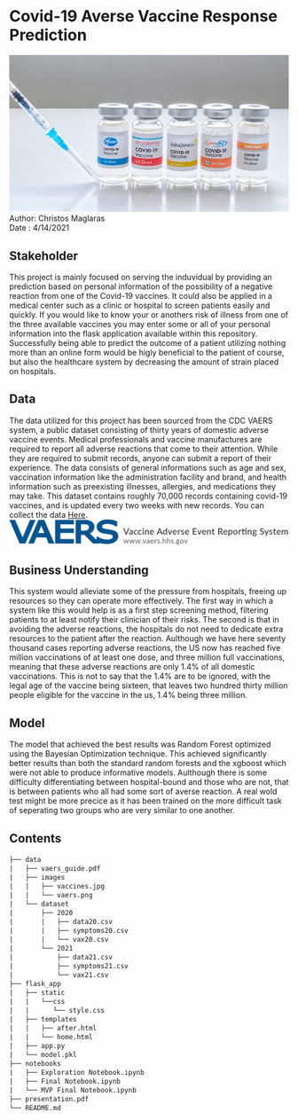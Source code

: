 # Covid-19 Averse Vaccine Response Prediction
![vaccine brands](data/images/vaccines.jpg)
Author: Christos Maglaras<br>
Date : 4/14/2021
## Stakeholder
This project is mainly focused on serving the induvidual by providing an prediction based on personal information of the possibility of a negative reaction from one of the Covid-19 vaccines. It could also be applied in a medical center such as a clinic or hospital to screen patients easily and quickly. If you would like to know your or anothers risk of illness from one of the three available vaccines you may enter some or all of your personal information into the flask application available within this repository. Successfully being able to predict the outcome of a patient utilizing nothing more than an online form would be higly beneficial to the patient of course, but also the healthcare system by decreasing the amount of strain placed on hospitals. 

## Data
The data utilized for this project has been sourced from the CDC VAERS system, a public dataset consisting of thirty years of domestic adverse vaccine events. Medical professionals and vaccine manufactures are required to report all adverse reactions that come to their attention. While they are required to submit records, anyone can submit a report of their experience. The data consists of general informations such as age and sex, vaccination information like the administration facility and brand, and health information such as preexisting illnesses, allergies, and medications they may take. This dataset contains roughly 70,000 records containing covid-19 vaccines, and is updated every two weeks with new records. You can collect the data [Here](https://vaers.hhs.gov/data/datasets.html?).
![vaers](data/images/vaers.png)

## Business Understanding
This system would alleviate some of the pressure from hospitals, freeing up resources so they can operate more effectively. The first way in which a system like this would help is as a first step screening method, filtering patients to at least notify their clinician of their risks. The second is that in avoiding the adverse reactions, the hospitals do not need to dedicate extra resources to the patient after the reaction. Aulthough we have here seventy thousand cases reporting adverse reactions, the US now has reached five million vaccinations of at least one dose, and three million full vaccinations, meaning that these adverse reactions are only 1.4% of all domestic vaccinations. This is not to say that the 1.4% are to be ignored, with the legal age of the vaccine being sixteen, that leaves two hundred thirty million people eligible for the vaccine in the us, 1.4% being three million.

## Model
The model that achieved the best results was Random Forest optimized using the Bayesian Optimization technique. This achieved significantly better results than both the standard random forests and the xgboost which were not able to produce informative models. Aulthough there is some difficulty differentiating between hospital-bound and those who are not, that is between patients who all had some sort of averse reaction. A real wold test might be more precice as it has been trained on the more difficult task of seperating two groups who are very similar to one another. 

## Contents
```
├── data
|   ├── vaers_guide.pdf
|   ├── images
|   |   ├── vaccines.jpg
|   |   └── vaers.png
|   └── dataset
|       ├── 2020
|       |   ├── data20.csv
|       |   ├── symptoms20.csv
|       |   └── vax20.csv
|       └── 2021
|           ├── data21.csv
|           ├── symptoms21.csv
|           └── vax21.csv
├── flask_app
|   ├── static
|   |   └──css
|   |      └── style.css
|   ├── templates
|   |   ├── after.html
|   |   └── home.html
|   ├── app.py
|   └── model.pkl
├── notebooks
|   ├── Exploration Notebook.ipynb
|   ├── Final Notebook.ipynb
|   └── MVP Final Notebook.ipynb
├── presentation.pdf
└── README.md
```